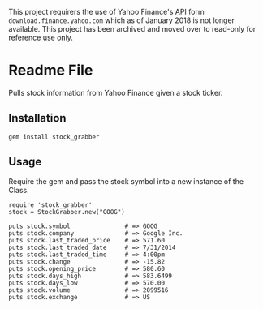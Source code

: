 This project requirers the use of Yahoo Finance's API form `download.finance.yahoo.com` which as of January 2018 is not longer available. This project has been archived and moved over to read-only for reference use only.

# Readme File

Pulls stock information from Yahoo Finance given a stock ticker.

## Installation

`gem install stock_grabber`

## Usage

Require the gem and pass the stock symbol into a new instance of the Class.

```
require 'stock_grabber'
stock = StockGrabber.new("GOOG")

puts stock.symbol               # => GOOG
puts stock.company              # => Google Inc.
puts stock.last_traded_price    # => 571.60
puts stock.last_traded_date     # => 7/31/2014
puts stock.last_traded_time     # => 4:00pm
puts stock.change               # => -15.82
puts stock.opening_price        # => 580.60
puts stock.days_high            # => 583.6499
puts stock.days_low             # => 570.00
puts stock.volume               # => 2099516
puts stock.exchange             # => US
```
